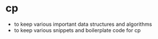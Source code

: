 # cp
- to keep various important data structures and algorithms
- to keep various snippets and boilerplate code for cp
